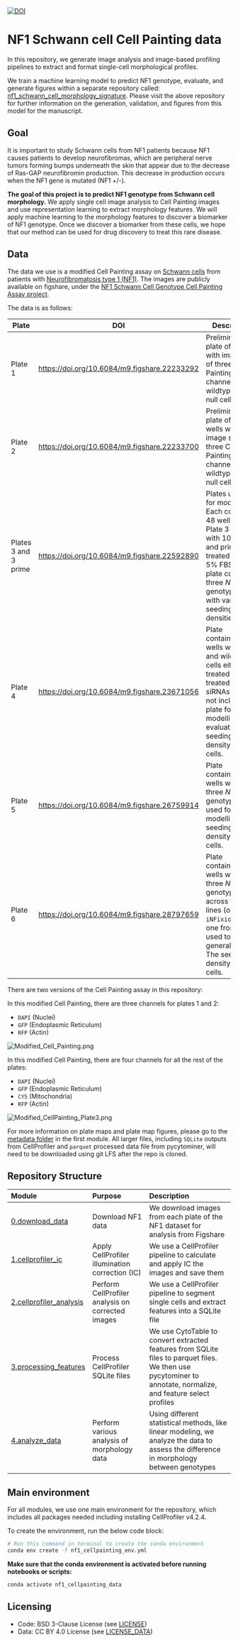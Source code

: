 [![DOI](https://zenodo.org/badge/DOI/10.5281/zenodo.13345304.svg)](https://doi.org/10.5281/zenodo.13345304)

# NF1 Schwann cell Cell Painting data

In this repository, we generate image analysis and image-based profiling pipelines to extract and format single-cell morphological profiles.

We train a machine learning model to predict NF1 genotype, evaluate, and generate figures within a separate repository called: [nf1_schwann_cell_morphology_signature](https://github.com/WayScience/nf1_schwann_cell_morphology_signature).
Please visit the above repository for further information on the generation, validation, and figures from this model for the manuscript.

## Goal

It is important to study Schwann cells from NF1 patients because NF1 causes patients to develop neurofibromas, which are peripheral nerve tumors forming bumps underneath the skin that appear due to the decrease of Ras-GAP neurofibromin production.
This decrease in production occurs when the NF1 gene is mutated (NF1 +/-).

**The goal of this project is to predict NF1 genotype from Schwann cell morphology.**
We apply single cell image analysis to Cell Painting images and use representation learning to extract morphology features.
We will apply machine learning to the morphology features to discover a biomarker of NF1 genotype.
Once we discover a biomarker from these cells, we hope that our method can be used for drug discovery to treat this rare disease.

## Data

The data we use is a modified Cell Painting assay on [Schwann cells](https://www.ncbi.nlm.nih.gov/books/NBK544316/) from patients with [Neurofibromatosis type 1 (NF1)](https://medlineplus.gov/genetics/condition/neurofibromatosis-type-1/).
The images are publicly available on figshare, under the [NF1 Schwann Cell Genotype Cell Painting Assay project](https://figshare.com/projects/NF1_Schwann_Cell_Genotype_Cell_Painting_Assay/161620).

The data is as follows:

| Plate                | DOI                                          | Description                                                                                                                                                                                           |
| -------------------- | -------------------------------------------- | ----------------------------------------------------------------------------------------------------------------------------------------------------------------------------------------------------- |
| Plate 1              | <https://doi.org/10.6084/m9.figshare.22233292> | Preliminary plate of 8 wells with image sets of three Cell Painting channels for wildtype and null cells.                                                                                             |
| Plate 2              | <https://doi.org/10.6084/m9.figshare.22233700> | Preliminary plate of 32 wells with image sets of three Cell Painting channels for wildtype and null cells.                                                                                            |
| Plates 3 and 3 prime | <https://doi.org/10.6084/m9.figshare.22592890> | Plates utilized for modelling. Each contain 48 wells, with Plate 3 treated with 10% FBS and prime treated with 5% FBS. These plate contain all three *NF1* genotypes, with varying seeding densities. |
| Plate 4              | <https://doi.org/10.6084/m9.figshare.23671056> | Plate containing 60 wells with null and wildtype cells either not treated or treated with siRNAs. We do not include this plate for modelling or evaluation. The seeding density is 1000 cells.        |
| Plate 5              | <https://doi.org/10.6084/m9.figshare.26759914> | Plate containing 48 wells with all three *NF1* genotypes used for modelling. The seeding density is 1000 cells.                                                                                       |
| Plate 6              | <https://doi.org/10.6084/m9.figshare.28797659>                                         | Plate containing 60 wells with all three *NF1* genotypes across two cell lines (one from `iNFixion` and one from `MGH`) used to assess generalizability. The seeding density is 1000 cells.           |

There are two versions of the Cell Painting assay in this repository:

In this modified Cell Painting, there are three channels for plates 1 and 2:

- `DAPI` (Nuclei)
- `GFP` (Endoplasmic Reticulum)
- `RFP` (Actin)

![Modified_Cell_Painting.png](example_figures/Modified_Cell_Painting.png)

In this modified Cell Painting, there are four channels for all the rest of the plates:

- `DAPI` (Nuclei)
- `GFP` (Endoplasmic Reticulum)
- `CY5` (Mitochondria)
- `RFP` (Actin)

![Modified_CellPainting_Plate3.png](example_figures/Modified_CellPainting_Plate3.png)

For more information on plate maps and plate map figures, please go to the [metadata folder](./0.download_data/metadata/) in the first module.
All larger files, including `SQLite` outputs from CellProfiler and `parquet` processed data file from pycytominer, will need to be downloaded using git LFS after the repo is cloned.

## Repository Structure

| Module                                                | Purpose                                           | Description                                                                                                                                                    |
| :---------------------------------------------------- | :------------------------------------------------ | :------------------------------------------------------------------------------------------------------------------------------------------------------------- |
| [0.download_data](./0.download_data/)                 | Download NF1 data                                 | We download images from each plate of the NF1 dataset for analysis from Figshare                                                                               |
| [1.cellprofiler_ic](./1.cellprofiler_ic/)             | Apply CellProfiler illumination correction (IC)   | We use a CellProfiler pipeline to calculate and apply IC the images and save them                                                                              |
| [2.cellprofiler_analysis](./2.cellprofiler_analysis/) | Perform CellProfiler analysis on corrected images | We use a CellProfiler pipeline to segment single cells and extract features into a SQLite file                                                                 |
| [3.processing_features](./3.processing_features/)     | Process CellProfiler SQLite files                 | We use CytoTable to convert extracted features from SQLite files to parquet files. We then use pycytominer to annotate, normalize, and feature select profiles |
| [4.analyze_data](./4.analyze_data/)                   | Perform various analysis of morphology data       | Using different statistical methods, like linear modeling, we analyze the data to assess the difference in morphology between genotypes                        |

## Main environment

For all modules, we use one main environment for the repository, which includes all packages needed including installing CellProfiler v4.2.4.

To create the environment, run the below code block:

```bash
# Run this command in terminal to create the conda environment
conda env create -f nf1_cellpainting_env.yml
```

**Make sure that the conda environment is activated before running notebooks or scripts:**

```bash
conda activate nf1_cellpainting_data
```

## Licensing

- Code: BSD 3-Clause License (see [LICENSE](./LICENSE))
- Data: CC BY 4.0 License (see [LICENSE_DATA](./LICENSE_DATA))
